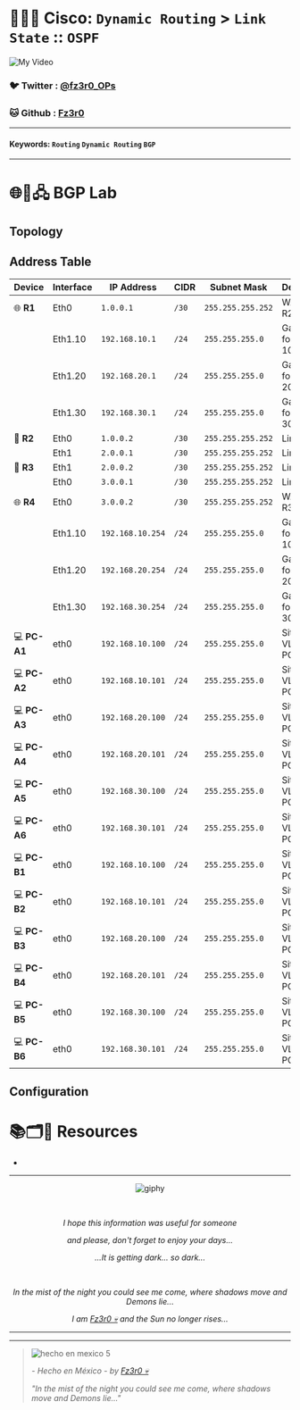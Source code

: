 # 🚀🔄🔧 Cisco: `Dynamic Routing` > `Link State` :: `OSPF`

![My Video](https://user-images.githubusercontent.com/94720207/165892585-b830998d-d7c5-43b4-a3ad-f71a07b9077e.gif)

### 🐦 Twitter  : [@fz3r0_OPs](https://twitter.com/Fz3r0_OPs)
### 🐱 Github  : [Fz3r0](https://github.com/fz3r0) 

---
 
#### **Keywords**: `Routing` `Dynamic Routing` `BGP`

---




</div>




# 🌐🔄🖧 BGP Lab

## Topology


## Address Table

| **Device**       | **Interface** | **IP Address**       | **CIDR**  | **Subnet Mask**       | **Description**                   |
| ------------ | --------- | ---------------- | ----- | ----------------- | ----------------------------- |
| 🌐 **R1**    | Eth0      | `1.0.0.1`        | `/30` | `255.255.255.252` | WAN link to R2                |
|              | Eth1.10   | `192.168.10.1`   | `/24` | `255.255.255.0`   | Gateway for VLAN 10 in Site A |
|              | Eth1.20   | `192.168.20.1`   | `/24` | `255.255.255.0`   | Gateway for VLAN 20 in Site A |
|              | Eth1.30   | `192.168.30.1`   | `/24` | `255.255.255.0`   | Gateway for VLAN 30 in Site A |
| 📡 **R2**    | Eth0      | `1.0.0.2`        | `/30` | `255.255.255.252` | Link to R1                    |
|              | Eth1      | `2.0.0.1`        | `/30` | `255.255.255.252` | Link to R3                    |
| 📡 **R3**    | Eth1      | `2.0.0.2`        | `/30` | `255.255.255.252` | Link to R2                    |
|              | Eth0      | `3.0.0.1`        | `/30` | `255.255.255.252` | Link to R4                    |
| 🌐 **R4**    | Eth0      | `3.0.0.2`        | `/30` | `255.255.255.252` | WAN link to R3                |
|              | Eth1.10   | `192.168.10.254` | `/24` | `255.255.255.0`   | Gateway for VLAN 10 in Site B |
|              | Eth1.20   | `192.168.20.254` | `/24` | `255.255.255.0`   | Gateway for VLAN 20 in Site B |
|              | Eth1.30   | `192.168.30.254` | `/24` | `255.255.255.0`   | Gateway for VLAN 30 in Site B |
| 💻 **PC-A1** | eth0      | `192.168.10.100` | `/24` | `255.255.255.0`   | Site A - VLAN 10 PC #1        |
| 💻 **PC-A2** | eth0      | `192.168.10.101` | `/24` | `255.255.255.0`   | Site A - VLAN 10 PC #2        |
| 💻 **PC-A3** | eth0      | `192.168.20.100` | `/24` | `255.255.255.0`   | Site A - VLAN 20 PC #1        |
| 💻 **PC-A4** | eth0      | `192.168.20.101` | `/24` | `255.255.255.0`   | Site A - VLAN 20 PC #2        |
| 💻 **PC-A5** | eth0      | `192.168.30.100` | `/24` | `255.255.255.0`   | Site A - VLAN 30 PC #1        |
| 💻 **PC-A6** | eth0      | `192.168.30.101` | `/24` | `255.255.255.0`   | Site A - VLAN 30 PC #2        |
| 💻 **PC-B1** | eth0      | `192.168.10.100` | `/24` | `255.255.255.0`   | Site B - VLAN 10 PC #1        |
| 💻 **PC-B2** | eth0      | `192.168.10.101` | `/24` | `255.255.255.0`   | Site B - VLAN 10 PC #2        |
| 💻 **PC-B3** | eth0      | `192.168.20.100` | `/24` | `255.255.255.0`   | Site B - VLAN 20 PC #1        |
| 💻 **PC-B4** | eth0      | `192.168.20.101` | `/24` | `255.255.255.0`   | Site B - VLAN 20 PC #2        |
| 💻 **PC-B5** | eth0      | `192.168.30.100` | `/24` | `255.255.255.0`   | Site B - VLAN 30 PC #1        |
| 💻 **PC-B6** | eth0      | `192.168.30.101` | `/24` | `255.255.255.0`   | Site B - VLAN 30 PC #2        |


## Configuration








# 📚🗂️🎥 Resources

- 
---

<span align="center"> <p align="center"> ![giphy](https://user-images.githubusercontent.com/94720207/166587250-292d9a9f-e590-4c25-a678-d457e2268e85.gif) </p> </span> 



&nbsp;

<span align="center"> <p align="center"> _I hope this information was useful for someone_ </p> </span> 
<span align="center"> <p align="center"> _and please, don't forget to enjoy your days..._ </p> </span> 
<span align="center"> <p align="center"> _...It is getting dark... so dark..._ </p> </span> 

&nbsp;

<span align="center"> <p align="center"> _In the mist of the night you could see me come, where shadows move and Demons lie..._ </p> </span> 
<span align="center"> <p align="center"> _I am [Fz3r0 💀](https://github.com/Fz3r0/) and the Sun no longer rises..._ </p> </span> 

---






---

> ![hecho en mexico 5](https://user-images.githubusercontent.com/94720207/166068790-fa1f243d-2db9-4810-a6e4-eb3c4ad23700.png)
>
> _- Hecho en México - by [Fz3r0 💀](https://github.com/Fz3r0/)_  
>
> _"In the mist of the night you could see me come, where shadows move and Demons lie..."_ 





